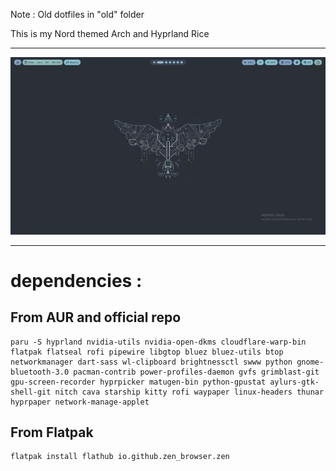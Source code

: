Note : Old dotfiles in "old" folder

This is my Nord themed Arch and Hyprland Rice

---

![Screenshot](https://github.com/Natssh7/hyprfiles/blob/main/asset/Nord_Rice.png)

---

# dependencies :

## From AUR and official repo

```
paru -S hyprland nvidia-utils nvidia-open-dkms cloudflare-warp-bin flatpak flatseal rofi pipewire libgtop bluez bluez-utils btop networkmanager dart-sass wl-clipboard brightnessctl swww python gnome-bluetooth-3.0 pacman-contrib power-profiles-daemon gvfs grimblast-git gpu-screen-recorder hyprpicker matugen-bin python-gpustat aylurs-gtk-shell-git nitch cava starship kitty rofi waypaper linux-headers thunar hyprpaper network-manage-applet
```

## From Flatpak

```
flatpak install flathub io.github.zen_browser.zen
```
